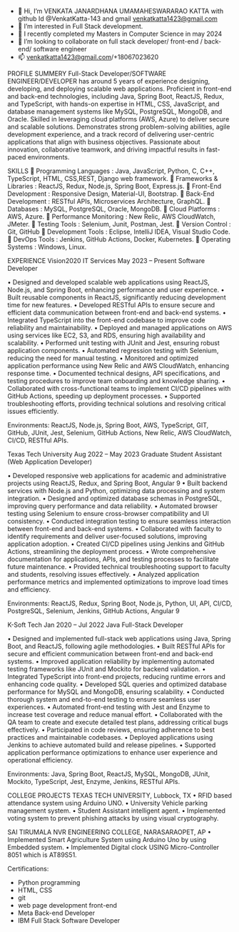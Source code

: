 - 👋 Hi, I’m VENKATA JANARDHANA UMAMAHESWARARAO KATTA with github Id @VenkatKatta-143 and gmail venkatkatta1423@gmail.com
- 👀 I’m interested in Full Stack development.
- 🌱 I recently completed my Masters in Computer Science in may 2024
- 💞️ I’m looking to collaborate on full stack developer/ front-end / back-end/ software engineer
- 📫 venkatkatta1423@gmail.com/+18067023620

PROFILE SUMMERY
	Full-Stack Developer/SOFTWARE ENGINEER/DEVELOPER has around 5 years of experience designing, developing, and deploying scalable web applications. Proficient in front-end and back-end technologies, including Java, Spring Boot, ReactJS, Redux, and TypeScript, with hands-on expertise in HTML, CSS, JavaScript, and database management systems like MySQL, PostgreSQL, MongoDB, and Oracle. Skilled in leveraging cloud platforms (AWS, Azure) to deliver secure and scalable solutions. Demonstrates strong problem-solving abilities, agile development experience, and a track record of delivering user-centric applications that align with business objectives. Passionate about innovation, collaborative teamwork, and driving impactful results in fast-paced environments.

SKILLS
	Programming Languages	: Java, JavaScript, Python, C, C++, TypeScript, HTML, CSS,REST, Django web framework.
	Frameworks & Libraries	: ReactJS, Redux, Node.js, Spring Boot, Express.js.
	Front-End Development	: Responsive Design, Material-UI, Bootstrap.
	Back-End Development	: RESTful APIs, Microservices Architecture, GraphQL.
	Databases			: MySQL, PostgreSQL, Oracle, MongoDB.
	Cloud Platforms		: AWS, Azure.
	Performance Monitoring	: New Relic, AWS CloudWatch, JMeter.
	Testing Tools		: Selenium, Junit, Postman, Jest.
	Version Control		: Git, GitHub
	Development Tools	: Eclipse, IntelliJ IDEA, Visual Studio Code.
	DevOps Tools		: Jenkins, GitHub Actions, Docker, Kubernetes.
	Operating Systems	: Windows, Linux.

EXPERIENCE
Vision2020 IT Services							  May 2023 – Present
Software Developer

•	Designed and developed scalable web applications using ReactJS, Node.js, and Spring Boot, enhancing performance and user experience.
•	Built reusable components in ReactJS, significantly reducing development time for new features.
•	Developed RESTful APIs to ensure secure and efficient data communication between front-end and back-end systems.
•	Integrated TypeScript into the front-end codebase to improve code reliability and maintainability.
•	Deployed and managed applications on AWS using services like EC2, S3, and RDS, ensuring high availability and scalability.
•	Performed unit testing with JUnit and Jest, ensuring robust application components.
•	Automated regression testing with Selenium, reducing the need for manual testing.
•	Monitored and optimized application performance using New Relic and AWS CloudWatch, enhancing response time.
•	Documented technical designs, API specifications, and testing procedures to improve team onboarding and knowledge sharing.
•	Collaborated with cross-functional teams to implement CI/CD pipelines with GitHub Actions, speeding up deployment processes.
•	Supported troubleshooting efforts, providing technical solutions and resolving critical issues efficiently.

Environments: 
ReactJS, Node.js, Spring Boot, AWS, TypeScript, GIT, GitHub, JUnit, Jest, Selenium, GitHub Actions, New Relic, AWS CloudWatch, CI/CD, RESTful APIs.

Texas Tech University 						           Aug 2022 – May 2023
Graduate Student Assistant (Web Application Developer)

•	Developed responsive web applications for academic and administrative projects using ReactJS, Redux, and Spring Boot, Angular 9
•	Built backend services with Node.js and Python, optimizing data processing and system integration.
•	Designed and optimized database schemas in PostgreSQL, improving query performance and data reliability.
•	Automated browser testing using Selenium to ensure cross-browser compatibility and UI consistency.
•	Conducted integration testing to ensure seamless interaction between front-end and back-end systems.
•	Collaborated with faculty to identify requirements and deliver user-focused solutions, improving application adoption.
•	Created CI/CD pipelines using Jenkins and GitHub Actions, streamlining the deployment process.
•	Wrote comprehensive documentation for applications, APIs, and testing processes to facilitate future maintenance.
•	Provided technical troubleshooting support to faculty and students, resolving issues effectively.
•	Analyzed application performance metrics and implemented optimizations to improve load times and efficiency.

Environments:
ReactJS, Redux, Spring Boot, Node.js, Python, UI, API, CI/CD, PostgreSQL, Selenium, Jenkins, GitHub Actions, Angular 9

K-Soft Tech 									 Jan 2020 – Jul 2022
Java Full-Stack Developer

•	Designed and implemented full-stack web applications using Java, Spring Boot, and ReactJS, following agile methodologies.
•	Built RESTful APIs for secure and efficient communication between front-end and back-end systems.
•	Improved application reliability by implementing automated testing frameworks like JUnit and Mockito for backend validation.
•	Integrated TypeScript into front-end projects, reducing runtime errors and enhancing code quality.
•	Developed SQL queries and optimized database performance for MySQL and MongoDB, ensuring scalability.
•	Conducted thorough system and end-to-end testing to ensure seamless user experiences.
•	Automated front-end testing with Jest and Enzyme to increase test coverage and reduce manual effort.
•	Collaborated with the QA team to create and execute detailed test plans, addressing critical bugs effectively.
•	Participated in code reviews, ensuring adherence to best practices and maintainable codebases.
•	Deployed applications using Jenkins to achieve automated build and release pipelines.
•	Supported application performance optimizations to enhance user experience and operational efficiency.

Environments: 
Java, Spring Boot, ReactJS, MySQL, MongoDB, JUnit, Mockito, TypeScript, Jest, Enzyme, Jenkins, RESTful APIs.


COLLEGE PROJECTS
TEXAS TECH UNIVERSITY, Lubbock, TX
•	RFID based attendance system using Arduino UNO.
•	University Vehicle parking management system.
•	Student Assistant intelligent agent.
•	Implemented voting system to prevent phishing attacks by using visual cryptography.

SAI TIRUMALA NVR ENGINEERING COLLEGE, NARASARAOPET, AP
•	Implemented Smart Agriculture System using Arduino Uno by using Embedded system.
•	Implemented Digital clock USING Micro-Controller 8051 which is AT89S51.


Certifications:
- Python programming
- HTML, CSS 
- git 
- web page development front-end 
- Meta Back-end Developer
- IBM Full Stack Software Developer



